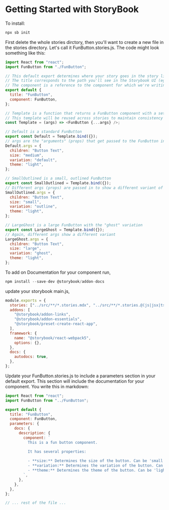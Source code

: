 # Getting Started with StoryBook

To install:

```js
npx sb init
```

First delete the whole stories dirctory, then you'll want to create a new file in the stories directory.
Let's call it FunButton.stories.js. The code might look something like this:

```js
import React from "react";
import FunButton from "./FunButton";

// This default export determines where your story goes in the story list
// The title corresponds to the path you'll see in the Storybook UI (eg: "FunButton")
// The component is a reference to the component for which we're writing stories
export default {
  title: "FunButton",
  component: FunButton,
};

// Template is a function that returns a FunButton component with a set of props
// This template will be reused across stories to maintain consistency
const Template = (args) => <FunButton {...args} />;

// Default is a standard FunButton
export const Default = Template.bind({});
// args are the "arguments" (props) that get passed to the FunButton in the Default story
Default.args = {
  children: "Button Text",
  size: "medium",
  variation: "default",
  theme: "light",
};

// SmallOutlined is a small, outlined FunButton
export const SmallOutlined = Template.bind({});
// Different args (props) are passed in to show a different variant of the FunButton
SmallOutlined.args = {
  children: "Button Text",
  size: "small",
  variation: "outline",
  theme: "light",
};

// LargeGhost is a large FunButton with the "ghost" variation
export const LargeGhost = Template.bind({});
// Again, different args show a different variant
LargeGhost.args = {
  children: "Button Text",
  size: "large",
  variation: "ghost",
  theme: "light",
};
```

To add on Documentation for your component run,

```js
npm install --save-dev @storybook/addon-docs
```

update your storybook main.js,

```js
module.exports = {
  stories: ["../src/**/*.stories.mdx", "../src/**/*.stories.@(js|jsx|ts|tsx)"],
  addons: [
    "@storybook/addon-links",
    "@storybook/addon-essentials",
    "@storybook/preset-create-react-app",
  ],
  framework: {
    name: "@storybook/react-webpack5",
    options: {},
  },
  docs: {
    autodocs: true,
  },
};
```

Update your FunButton.stories.js to include a parameters section in your default export. This section will include the documentation for your component. You write this in markdown:

```js
import React from "react";
import FunButton from "../FunButton";

export default {
  title: "FunButton",
  component: FunButton,
  parameters: {
    docs: {
      description: {
        component: `
          This is a fun button component. 

          It has several properties:
          
          - **size:** Determines the size of the button. Can be 'small', 'medium', or 'large'.
          - **variation:** Determines the variation of the button. Can be 'default', 'outline', or 'ghost'.
          - **theme:** Determines the theme of the button. Can be 'light', 'dark', or 'colorful'.
        `,
      },
    },
  },
};

// ... rest of the file ...
```
